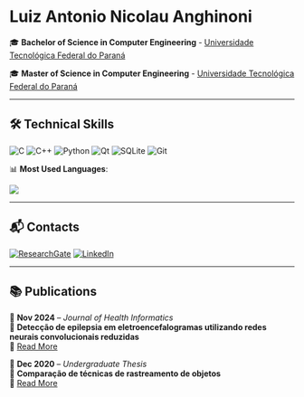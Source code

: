 # Luiz Antonio Nicolau Anghinoni

🎓 **Bachelor of Science in Computer Engineering** - [Universidade Tecnológica Federal do Paraná](http://www.utfpr.edu.br)

🎓 **Master of Science in Computer Engineering** - [Universidade Tecnológica Federal do Paraná](http://www.utfpr.edu.br)

---
## 🛠 **Technical Skills**

![C](https://img.shields.io/badge/c-%2300599C.svg?style=for-the-badge&logo=c&logoColor=white) 
![C++](https://img.shields.io/badge/c++-%2300599C.svg?style=for-the-badge&logo=c%2B%2B&logoColor=white) 
![Python](https://img.shields.io/badge/python-3670A0?style=for-the-badge&logo=python&logoColor=ffdd54) 
![Qt](https://img.shields.io/badge/Qt-%23217346.svg?style=for-the-badge&logo=Qt&logoColor=white) 
![SQLite](https://img.shields.io/badge/sqlite-%2307405e.svg?style=for-the-badge&logo=sqlite&logoColor=white) 
![Git](https://img.shields.io/badge/git-%23F05033.svg?style=for-the-badge&logo=git&logoColor=white) 

📊 **Most Used Languages**:

![](https://github-readme-stats.vercel.app/api/top-langs/?username=luizantoniona&theme=dark&hide_border=false&include_all_commits=false&count_private=true&layout=compact)

---
## 📬 **Contacts**  

[![ResearchGate](https://img.shields.io/badge/ResearchGate-00CCBB.svg?logo=ResearchGate&logoColor=white)](https://www.researchgate.net/profile/Luiz-Anghinoni)
[![LinkedIn](https://img.shields.io/badge/LinkedIn-%230077B5.svg?logo=linkedin&logoColor=white)](https://linkedin.com/in/luiz-antonio-nicolau-anghinoni/) 

---
## 📚 **Publications**

📌 **Nov 2024** – *Journal of Health Informatics*  
📄 **Detecção de epilepsia em eletroencefalogramas utilizando redes neurais convolucionais reduzidas**  
🔗 [Read More](https://www.researchgate.net/publication/385979561_Deteccao_de_epilepsia_em_eletroencefalogramas_utilizando_redes_neurais_convolucionais_reduzidas)  

📌 **Dec 2020** – *Undergraduate Thesis*  
📄 **Comparação de técnicas de rastreamento de objetos**  
🔗 [Read More](https://repositorio.utfpr.edu.br/jspui/handle/1/27549)  
